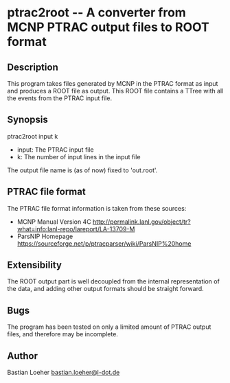 ptrac2root -- A converter from MCNP PTRAC output files to ROOT format
=====================================================================


Description
-----------

This program takes files generated by MCNP in the PTRAC format as input and
produces a ROOT file as output. This ROOT file contains a TTree with all the
events from the PTRAC input file.


Synopsis
--------

ptrac2root input k

- input: The PTRAC input file
- k: The number of input lines in the input file

The output file name is (as of now) fixed to 'out.root'.


PTRAC file format
-----------------

The PTRAC file format information is taken from these sources:

- MCNP Manual Version 4C <http://permalink.lanl.gov/object/tr?what=info:lanl-repo/lareport/LA-13709-M>
- ParsNIP Homepage <https://sourceforge.net/p/ptracparser/wiki/ParsNIP%20home>


Extensibility
-------------

The ROOT output part is well decoupled from the internal representation of the
data, and adding other output formats should be straight forward.


Bugs
----

The program has been tested on only a limited amount of PTRAC output files,
and therefore may be incomplete.


Author
------

Bastian Loeher <bastian.loeher@l-dot.de>

